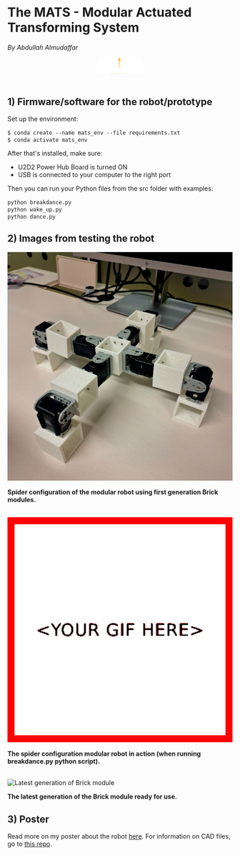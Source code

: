 # The MATS - Modular Actuated Transforming System
*By Abdullah Almudaffar*

<div align="center">
  <img src="poster/images/logo.png" alt="Logo" width="100">
</div>

<br>

## 1) Firmware/software for the robot/prototype

Set up the environment:
```
$ conda create --name mats_env --file requirements.txt
$ conda activate mats_env
```
After that's installed, make sure:
- U2D2 Power Hub Board is turned ON
- USB is connected to your computer to the right port

Then you can run your Python files from the src folder with examples:
```
python breakdance.py
python wake_up.py
python dance.py
```

## 2) Images from testing the robot

<img src="./poster/images/2.png" alt="Image of the prototype in action" width="800" />

**Spider configuration of the modular robot using first generation Brick modules.**

<br>

<img src="./poster/images/2.gif" alt="GIF of the prototype in action" width="800" />

**The spider configuration modular robot in action (when running breakdance.py python script).**

<br>

<img src="./poster/images/image2b.jpg" alt="Latest generation of Brick module" width="800" />

**The latest generation of the Brick module ready for use.**


## 3) Poster

Read more on my poster about the robot [here](./poster/main.pdf). For information on
CAD files, go to [this repo](https://github.uio.no/amalmuda/in5590_assignment5/).
